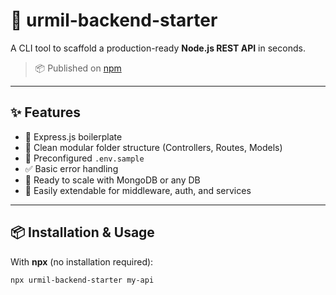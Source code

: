 # 🚀 urmil-backend-starter

A CLI tool to scaffold a production-ready **Node.js REST API** in seconds.

> 📦 Published on [npm](https://www.npmjs.com/package/urmil-backend-starter)

---

## ✨ Features

- 🔧 Express.js boilerplate
- 📁 Clean modular folder structure (Controllers, Routes, Models)
- 🌱 Preconfigured `.env.sample`
- ✅ Basic error handling
- 🧪 Ready to scale with MongoDB or any DB
- 🔌 Easily extendable for middleware, auth, and services

---

## 📦 Installation & Usage

With **npx** (no installation required):

```bash
npx urmil-backend-starter my-api

